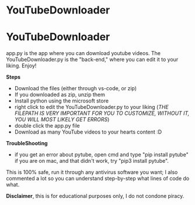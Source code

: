 ﻿# YouTubeDownloader
# YouTubeDownloader
app.py is the app where you can download youtube videos. The YouTubeDownloader.py is the "back-end," where you can edit it 
to your liking. Enjoy!


**Steps**
- Download the files (either through vs-code, or zip)
- If you downloaded as zip, unzip them
- Install python using the microsoft store
- right click to edit the YouTubeDownloader.py to your liking (*THE FILEPATH IS VERY IMPORTANT FOR YOU TO CUSTOMIZE, WITHOUT IT, YOU WILL MOST LIKELY GET ERRORS*)
- double click the app.py file
- Download as many YouTube videos to your hearts content :D

**TroubleShooting**
- if you get an error about pytube, open cmd and type "pip install pytube" if you are on mac, and that didn't work, try "pip3 install pytube".

This is 100% safe, run it through any antivirus software you want; I also commented a lot so you can understand step-by-step what lines of code do what.

**Disclaimer**, this is for educational purposes only, I do not condone piracy.
